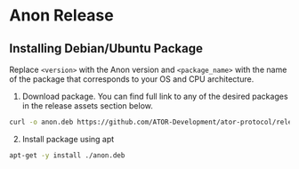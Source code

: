 # Anon Release

## Installing Debian/Ubuntu Package

Replace `<version>` with the Anon version and `<package_name>` with the name of the package that corresponds to your OS and CPU architecture.

1. Download package. You can find full link to any of the desired packages in the release assets section below.
```sh
curl -o anon.deb https://github.com/ATOR-Development/ator-protocol/releases/download/<version>/<package_name>
```
2. Install package using apt
```sh
apt-get -y install ./anon.deb
```
